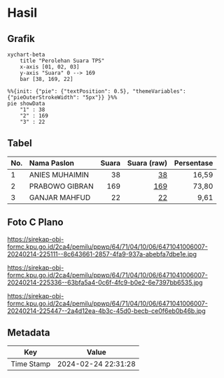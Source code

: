 # Hasil

## Grafik

```mermaid
xychart-beta
    title "Perolehan Suara TPS"
    x-axis [01, 02, 03]
    y-axis "Suara" 0 --> 169
    bar [38, 169, 22]
```

```mermaid
%%{init: {"pie": {"textPosition": 0.5}, "themeVariables": {"pieOuterStrokeWidth": "5px"}} }%%
pie showData
    "1" : 38
    "2" : 169
    "3" : 22
```

## Tabel

| No. | Nama Paslon    | Suara | Suara (raw) | Persentase |
|:--- |:-------------- | -----:| -----------:| ----------:|
| 1   | ANIES MUHAIMIN | 38    | [38][p-1]   | 16,59      |
| 2   | PRABOWO GIBRAN | 169   | [169][p-2]  | 73,80      |
| 3   | GANJAR MAHFUD  | 22    | [22][p-3]   | 9,61       |


[p-1]: https://github.com/gigit-pemilu/pemilu-2024-64-kalimantan-timur/blob/main/pilpres/hitung-suara/sub/64-kalimantan-timur/sub/71-kota-balikpapan/sub/04-balikpapan-tengah/sub/1006-sumber-rejo/sub/007-tps/sub/paslon-1.txt
[p-2]: https://github.com/gigit-pemilu/pemilu-2024-64-kalimantan-timur/blob/main/pilpres/hitung-suara/sub/64-kalimantan-timur/sub/71-kota-balikpapan/sub/04-balikpapan-tengah/sub/1006-sumber-rejo/sub/007-tps/sub/paslon-2.txt
[p-3]: https://github.com/gigit-pemilu/pemilu-2024-64-kalimantan-timur/blob/main/pilpres/hitung-suara/sub/64-kalimantan-timur/sub/71-kota-balikpapan/sub/04-balikpapan-tengah/sub/1006-sumber-rejo/sub/007-tps/sub/paslon-3.txt

## Foto C Plano

https://sirekap-obj-formc.kpu.go.id/2ca4/pemilu/ppwp/64/71/04/10/06/6471041006007-20240214-225111--8c643661-2857-4fa9-937a-abebfa7dbe1e.jpg

https://sirekap-obj-formc.kpu.go.id/2ca4/pemilu/ppwp/64/71/04/10/06/6471041006007-20240214-225336--63bfa5a4-0c6f-4fc9-b0e2-6e7397bb6535.jpg

https://sirekap-obj-formc.kpu.go.id/2ca4/pemilu/ppwp/64/71/04/10/06/6471041006007-20240214-225447--2a4d12ea-4b3c-45d0-becb-ce0f6eb0b46b.jpg


## Metadata

| Key        | Value               |
| ---------- | ------------------- |
| Time Stamp | 2024-02-24 22:31:28 |



